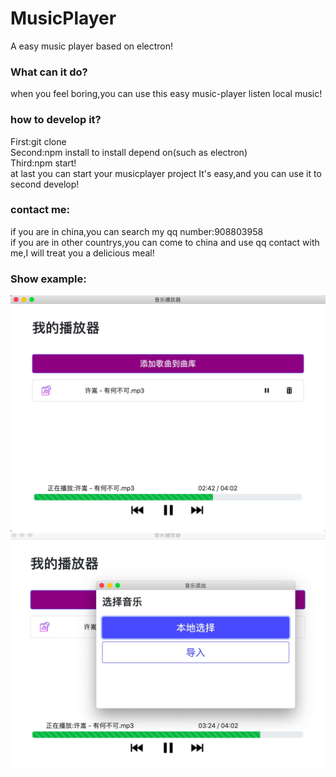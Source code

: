 # MusicPlayer
A easy music player based on electron!
### What can it do?
when you feel boring,you can use this easy music-player listen local music!
### how to develop it?
First:git clone</br>
Second:npm install to install depend on(such as electron)</br>
Third:npm start!</br>
at last you can start your musicplayer project
It's easy,and you can use it to second develop!</br>
### contact me:
if you are in china,you can search my qq number:908803958</br>
if you are in other countrys,you can come to china and use qq contact with me,I will treat you a delicious meal!
### Show example:
!["example1"](https://github.com/PonyWilliam/MusicPlayer/blob/master/images/example1.png)
!["example2"](https://github.com/PonyWilliam/MusicPlayer/blob/master/images/example2.png)
